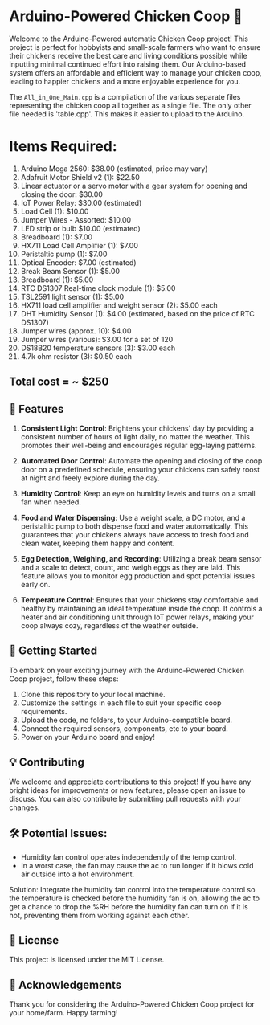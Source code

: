 # Arduino-Powered Chicken Coop 🐔

Welcome to the Arduino-Powered automatic Chicken Coop project! This project is perfect for hobbyists and small-scale farmers who want to ensure their chickens receive the best care and living conditions possible while inputting minimal continued effort into raising them. Our Arduino-based system offers an affordable and efficient way to manage your chicken coop, leading to happier chickens and a more enjoyable experience for you.

The `All_in_One_Main.cpp` is a compilation of the various separate files representing the chicken coop all together as a single file. The only other file needed is 'table.cpp'. This makes it easier to upload to the Arduino. 

# Items Required: 
1. Arduino Mega 2560: $38.00 (estimated, price may vary)
2. Adafruit Motor Shield v2 (1): $22.50
3. Linear actuator or a servo motor with a gear system for opening and closing the door: $30.00 
4. IoT Power Relay: $30.00 (estimated)
5. Load Cell (1): $10.00
6. Jumper Wires - Assorted: $10.00
7. LED strip or bulb $10.00 (estimated)
8. Breadboard (1): $7.00
9. HX711 Load Cell Amplifier (1): $7.00
10. Peristaltic pump (1): $7.00
11. Optical Encoder: $7.00 (estimated)
12. Break Beam Sensor (1): $5.00
13. Breadboard (1): $5.00
15. RTC DS1307 Real-time clock module (1): $5.00
16. TSL2591 light sensor (1): $5.00
17. HX711 load cell amplifier and weight sensor (2): $5.00 each
18. DHT Humidity Sensor (1): $4.00 (estimated, based on the price of RTC DS1307)
19. Jumper wires (approx. 10): $4.00
20. Jumper wires (various): $3.00 for a set of 120
21. DS18B20 temperature sensors (3): $3.00 each
22. 4.7k ohm resistor (3): $0.50 each

## Total cost = ~ $250 

## 🌈 Features

1. **Consistent Light Control**: Brightens your chickens' day by providing a consistent number of hours of light daily, no matter the weather. This promotes their well-being and encourages regular egg-laying patterns.

2. **Automated Door Control**: Automate the opening and closing of the coop door on a predefined schedule, ensuring your chickens can safely roost at night and freely explore during the day.

3. **Humidity Control**: Keep an eye on humidity levels and turns on a small fan when needed.

4. **Food and Water Dispensing**: Use a weight scale, a DC motor, and a peristaltic pump to both dispense food and water automatically. This guarantees that your chickens always have access to fresh food and clean water, keeping them happy and content.

5. **Egg Detection, Weighing, and Recording**: Utilizing a break beam sensor and a scale to detect, count, and weigh eggs as they are laid. This feature allows you to monitor egg production and spot potential issues early on.

6. **Temperature Control**: Ensures that your chickens stay comfortable and healthy by maintaining an ideal temperature inside the coop. It controls a heater and air conditioning unit through IoT power relays, making your coop always cozy, regardless of the weather outside.

## 🚀 Getting Started

To embark on your exciting journey with the Arduino-Powered Chicken Coop project, follow these steps:

1. Clone this repository to your local machine.
2. Customize the settings in each file to suit your specific coop requirements.
3. Upload the code, no folders, to your Arduino-compatible board.
4. Connect the required sensors, components, etc to your board.
5. Power on your Arduino board and enjoy!

## 💡 Contributing

We welcome and appreciate contributions to this project! If you have any bright ideas for improvements or new features, please open an issue to discuss. You can also contribute by submitting pull requests with your changes.

## 🛠️ Potential Issues:
- Humidity fan control operates independently of the temp control. 
- In a worst case, the fan may cause the ac to run longer if it blows cold air outside into a hot environment.

Solution: Integrate the humidity fan control into the temperature control so the temperature is checked before the humidity fan is on, allowing the ac to get a chance to drop the %RH before the humidity fan can turn on if it is hot, preventing them from working against each other. 

## 📜 License

This project is licensed under the MIT License.

## 🎉 Acknowledgements

Thank you for considering the Arduino-Powered Chicken Coop project for your home/farm. Happy farming! 
